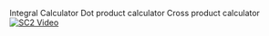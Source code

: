 Integral Calculator
Dot product calculator
Cross product calculator
[![SC2 Video](doc/SC2_youtube.PNG)](https://www.youtube.com/watch?v=--b-9HrKK6w "SC2 Mini game - Click to Watch!")
